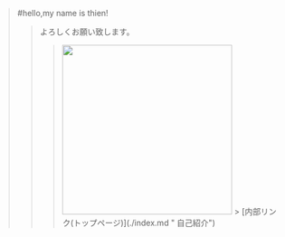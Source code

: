 >#hello,my name is thien!
>>よろしくお願い致します。
>>><img width="300px" alt="" src="https://upload.wikimedia.org/wikipedia/commons/2/22/Flag_of_Ube%2C_Yamaguchi.svg">
>>>> [内部リンク(トップページ)](./index.md " 自己紹介")
